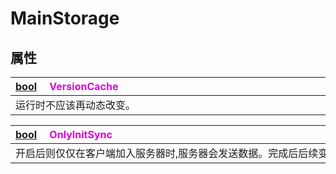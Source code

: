 # MainStorage

## 属性

|<div style="width:700px">[bool](/Api/DataType/Bool.md) &emsp;<font color="dd00dd">VersionCache</font></div>|
|:---|
|运行时不应该再动态改变。|

|<div style="width:700px">[bool](/Api/DataType/Bool.md) &emsp;<font color="dd00dd">OnlyInitSync</font></div>|
|:---|
|开启后则仅仅在客户端加入服务器时,服务器会发送数据。完成后后续变化不会再同步。|

